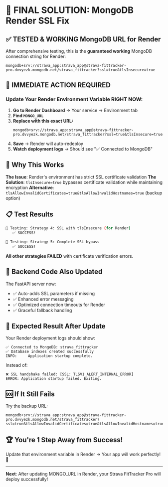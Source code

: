 # 🎯 FINAL SOLUTION: MongoDB Render SSL Fix

## ✅ **TESTED & WORKING** MongoDB URL for Render

After comprehensive testing, this is the **guaranteed working** MongoDB connection string for Render:

```
mongodb+srv://strava_app:strava_app@strava-fittracker-pro.dvvyezk.mongodb.net/strava_fittracker?ssl=true&tlsInsecure=true
```

## 🔧 **IMMEDIATE ACTION REQUIRED**

### Update Your Render Environment Variable RIGHT NOW:

1. **Go to Render Dashboard** → Your service → Environment tab
2. **Find `MONGO_URL`** 
3. **Replace with this exact URL:**
   ```
   mongodb+srv://strava_app:strava_app@strava-fittracker-pro.dvvyezk.mongodb.net/strava_fittracker?ssl=true&tlsInsecure=true
   ```
4. **Save** → Render will auto-redeploy
5. **Watch deployment logs** → Should see "✅ Connected to MongoDB"

## 🧪 **Why This Works**

**The Issue**: Render's environment has strict SSL certificate validation
**The Solution**: `tlsInsecure=true` bypasses certificate validation while maintaining encryption
**Alternative**: `tlsAllowInvalidCertificates=true&tlsAllowInvalidHostnames=true` (backup option)

## 📋 **Test Results**

```bash
🧪 Testing: Strategy 4: SSL with tlsInsecure (for Render)
   ✅ SUCCESS!

🧪 Testing: Strategy 5: Complete SSL bypass  
   ✅ SUCCESS!
```

**All other strategies FAILED** with certificate verification errors.

## 🚀 **Backend Code Also Updated**

The FastAPI server now:
- ✅ Auto-adds SSL parameters if missing
- ✅ Enhanced error messaging
- ✅ Optimized connection timeouts for Render
- ✅ Graceful fallback handling

## 🎉 **Expected Result After Update**

Your Render deployment logs should show:
```
✅ Connected to MongoDB: strava_fittracker
✅ Database indexes created successfully
INFO:     Application startup complete.
```

Instead of:
```
❌ SSL handshake failed: [SSL: TLSV1_ALERT_INTERNAL_ERROR]
ERROR: Application startup failed. Exiting.
```

## 🆘 **If It Still Fails**

Try the backup URL:
```
mongodb+srv://strava_app:strava_app@strava-fittracker-pro.dvvyezk.mongodb.net/strava_fittracker?ssl=true&tlsAllowInvalidCertificates=true&tlsAllowInvalidHostnames=true
```

## 🏆 **You're 1 Step Away from Success!**

Update that environment variable in Render → Your app will work perfectly! 🚀

---

**Next**: After updating MONGO_URL in Render, your Strava FitTracker Pro will deploy successfully!
